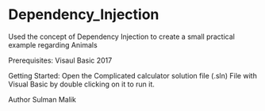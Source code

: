 # Dependency_Injection
Used the concept of Dependency Injection to create a small practical example regarding Animals

Prerequisites: Visaul Basic 2017

Getting Started: Open the Complicated calculator solution file (.sln) File with Visual Basic by double clicking on it to run it.

Author Sulman Malik
